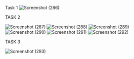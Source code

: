 Task 1
![Screenshot (286)](https://github.com/Sathyanarayanan12/DoomedDice/assets/82882182/38f22020-05a2-475f-86bc-ef1f93cbce6f)

TASK 2

![Screenshot (287)](https://github.com/Sathyanarayanan12/DoomedDice/assets/82882182/ab1c646f-940e-4a8c-a36f-cf914b9e3a5b)
![Screenshot (288)](https://github.com/Sathyanarayanan12/DoomedDice/assets/82882182/57b6c0dd-2097-400d-99c8-0f576d89c922)
![Screenshot (289)](https://github.com/Sathyanarayanan12/DoomedDice/assets/82882182/734e9f80-5bce-4838-b465-e0ef38f1af64)
![Screenshot (290)](https://github.com/Sathyanarayanan12/DoomedDice/assets/82882182/8d4adc0b-9e4c-4523-839b-f55d54c9729a)
![Screenshot (291)](https://github.com/Sathyanarayanan12/DoomedDice/assets/82882182/be52a3a3-187e-4f4c-935f-7dc8b21b5393)
![Screenshot (292)](https://github.com/Sathyanarayanan12/DoomedDice/assets/82882182/b4fbc783-51ae-4e0e-a7a9-e640edd703e6)

TASK 3

![Screenshot (293)](https://github.com/Sathyanarayanan12/DoomedDice/assets/82882182/47b99375-6806-44eb-a441-b886655e16c7)

